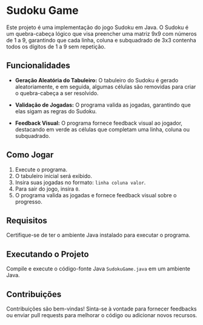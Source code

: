 # Sudoku Game
 
Este projeto é uma implementação do jogo Sudoku em Java. O Sudoku é um quebra-cabeça lógico que visa preencher uma matriz 9x9 com números de 1 a 9, garantindo que cada linha, coluna e subquadrado de 3x3 contenha todos os dígitos de 1 a 9 sem repetição.
 
## Funcionalidades
 
- **Geração Aleatória do Tabuleiro:** O tabuleiro do Sudoku é gerado aleatoriamente, e em seguida, algumas células são removidas para criar o quebra-cabeça a ser resolvido.
 
- **Validação de Jogadas:** O programa valida as jogadas, garantindo que elas sigam as regras do Sudoku.
 
- **Feedback Visual:** O programa fornece feedback visual ao jogador, destacando em verde as células que completam uma linha, coluna ou subquadrado.
 
## Como Jogar
 
1. Execute o programa.
2. O tabuleiro inicial será exibido.
3. Insira suas jogadas no formato: `linha coluna valor`.
4. Para sair do jogo, insira `0`.
5. O programa valida as jogadas e fornece feedback visual sobre o progresso.
 
## Requisitos
 
Certifique-se de ter o ambiente Java instalado para executar o programa.
 
## Executando o Projeto
 
Compile e execute o código-fonte Java `SudokuGame.java` em um ambiente Java.
 
## Contribuições
 
Contribuições são bem-vindas! Sinta-se à vontade para fornecer feedbacks ou enviar pull requests para melhorar o código ou adicionar novos recursos.
